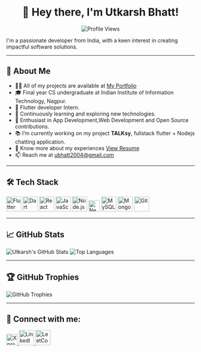 <h1 align="center">👋 Hey there, I'm Utkarsh Bhatt!</h1>

<p align="center">
  <img src="https://komarev.com/ghpvc/?username=UKbhatt&color=blue" alt="Profile Views"/>
</p>


I'm a passionate developer from India, with a keen interest in creating impactful software solutions.

---

## 🚀 About Me

- 👨‍💻  All of my projects are available at [My Portfolio](https://portfolio-six-tau-60.vercel.app/)
- 🎓 Final year CS undergraduate at Indian Institute of Information Technology, Nagpur.
- 💼 Flutter developer Intern.
- 🌱 Continuously learning and exploring new technologies.
- 🧠 Enthusiast in App Development,Web Development and Open Source contributions.
- 📚 I’m currently working on my project **TALKsy**, fullstack flutter + Nodejs chatting application.
- 📄 Know more about my experiences [View Resume](https://drive.google.com/drive/folders/1kaxkGnTFg4pzIma1pS11vlWqB4Wx1Auy?usp=drive_link)
- 📫 Reach me at [ubhatt2004@gmail.com](mailto:ubhatt2004@gmail.com)

---

## 🛠️ Tech Stack
<p align="left">
  <img src="https://img.icons8.com/color/48/flutter.png" alt="Flutter" width="40" />
  <img src="https://img.icons8.com/color/48/dart.png" alt="Dart" width="40" />
  <img src="https://img.icons8.com/color/48/react-native.png" alt="React" width="40" />
  <img src="https://img.icons8.com/color/48/javascript.png" alt="JavaScript" width="40" />
  <img src="https://img.icons8.com/color/48/nodejs.png" alt="Node.js" width="40" />
<!--   <img src="https://cdn.jsdelivr.net/gh/devicons/devicon/icons/nextjs/nextjs-original.svg" alt="Next.js" width="40"/> -->
  <img src="https://cdn.jsdelivr.net/gh/devicons/devicon/icons/nextjs/nextjs-original.svg" alt="Next.js" width="30"/>
  <img src="https://img.icons8.com/color/48/mysql-logo.png" alt="MySQL" width="40" />
  <img src="https://img.icons8.com/color/48/mongodb.png" alt="MongoDB" width="40" />
  <img src="https://img.icons8.com/color/48/git.png" alt="Git" width="40" />
  

</p>

---


## 📈 GitHub Stats

![Utkarsh's GitHub Stats](https://github-readme-stats.vercel.app/api?username=UKbhatt&show_icons=true&theme=radical)
![Top Languages](https://github-readme-stats.vercel.app/api/top-langs/?username=UKbhatt&layout=compact&theme=radical)

---

## 🏆 GitHub Trophies

![GitHub Trophies](https://github-profile-trophy.vercel.app/?username=UKbhatt&theme=radical)

---

## 🤝 Connect with me:

<a href="https://x.com/utkarsh_B2004" target="_blank">
  <img src="https://img.shields.io/badge/X-000000?style=for-the-badge" alt="X profile" width="30" />
</a>

<a href="https://www.linkedin.com/in/utkarsh-bhatt-183325261/">
  <img src="https://img.icons8.com/color/48/000000/linkedin.png" alt="LinkedIn" width="40"/>
</a>
<a href="https://leetcode.com/u/ukbhatt/">
  <img src="https://upload.wikimedia.org/wikipedia/commons/1/19/LeetCode_logo_black.png" alt="LeetCode" width="40"/>
</a>


